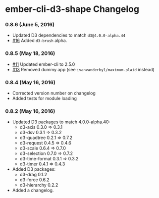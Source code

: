 # ember-cli-d3-shape Changelog

### 0.8.6 (June 5, 2016)

- Updated D3 dependencies to match `d3@4.0.0-alpha.44`
- [#16](https://github.com/ivanvanderbyl/ember-cli-d3-shape/pull/16) Added `d3-brush` alpha.

### 0.8.5 (May 18, 2016)

- [#11](https://github.com/ivanvanderbyl/ember-cli-d3-shape/pull/11) Updated ember-cli to 2.5.0
- [#13](https://github.com/ivanvanderbyl/ember-cli-d3-shape/pull/13) Removed dummy app (see `ivanvanderbyl/maximum-plaid` instead)

### 0.8.4 (May 16, 2016)

- Corrected version number on changelog
- Added tests for module loading

### 0.8.2 (May 16, 2016)

- Updated D3 packages to match 4.0.0-alpha.40:
  - d3-axis 0.3.0 => 0.3.1
  - d3-dsv 0.3.1 => 0.3.2
  - d3-quadtree 0.2.1 => 0.7.2
  - d3-request 0.4.5 => 0.4.6
  - d3-scale 0.6.4 => 0.7.0
  - d3-selection 0.7.0 => 0.7.2
  - d3-time-format 0.3.1 => 0.3.2
  - d3-timer 0.4.1 => 0.4.3
- Added D3 packages:
  - d3-drag 0.1.2
  - d3-force 0.6.2
  - d3-hierarchy 0.2.2
- Added a changelog.
